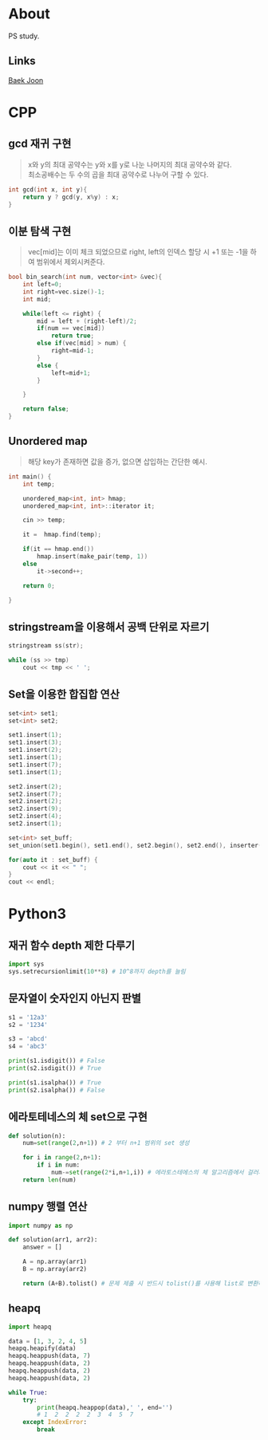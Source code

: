 # About
PS study.

## Links
[Baek Joon](https://www.acmicpc.net/user/jry9913)  

# CPP

## gcd 재귀 구현
> x와 y의 최대 공약수는 y와 x를 y로 나눈 나머지의 최대 공약수와 같다.   
> 최소공배수는 두 수의 곱을 최대 공약수로 나누어 구할 수 있다.
```cpp
int gcd(int x, int y){
	return y ? gcd(y, x%y) : x;
}
```

## 이분 탐색 구현
> vec[mid]는 이미 체크 되었으므로 right, left의 인덱스 할당 시
> +1 또는 -1을 하여 범위에서 제외시켜준다.

```cpp
bool bin_search(int num, vector<int> &vec){
	int left=0;
	int right=vec.size()-1;
	int mid;

	while(left <= right) {
		mid = left + (right-left)/2;
		if(num == vec[mid])
			return true;
		else if(vec[mid] > num) {
			right=mid-1;
		}
		else {
			left=mid+1;
		}

	}

	return false;
}
```

## Unordered map
> 해당 key가 존재하면 값을 증가, 없으면 삽입하는 간단한 예시.
```cpp
int main() {
	int temp;

	unordered_map<int, int> hmap;
	unordered_map<int, int>::iterator it;

	cin >> temp;

	it =  hmap.find(temp); 

	if(it == hmap.end())
		hmap.insert(make_pair(temp, 1)) 
	else
		it->second++;

	return 0;

}
```

## stringstream을 이용해서 공백 단위로 자르기
```cpp
stringstream ss(str);

while (ss >> tmp) 
    cout << tmp << ' ';
```

## Set을 이용한 합집합 연산
```cpp
set<int> set1;
set<int> set2;

set1.insert(1);
set1.insert(3);
set1.insert(2);
set1.insert(1);
set1.insert(7);
set1.insert(1);

set2.insert(2);
set2.insert(7);
set2.insert(2);
set2.insert(9);
set2.insert(4);
set2.insert(1);

set<int> set_buff;
set_union(set1.begin(), set1.end(), set2.begin(), set2.end(), inserter(set_buff, set_buff.begin()));

for(auto it : set_buff) {
    cout << it << " ";
}
cout << endl;
```



# Python3

## 재귀 함수 depth 제한 다루기
```python
import sys
sys.setrecursionlimit(10**8) # 10^8까지 depth를 늘림
```

## 문자열이 숫자인지 아닌지 판별

```python
s1 = '12a3'
s2 = '1234'

s3 = 'abcd'
s4 = 'abc3'

print(s1.isdigit()) # False
print(s2.isdigit()) # True

print(s1.isalpha()) # True
print(s2.isalpha()) # False
```

## 에라토테네스의 체 set으로 구현
```python
def solution(n):
    num=set(range(2,n+1)) # 2 부터 n+1 범위의 set 생성

    for i in range(2,n+1):
        if i in num:
            num-=set(range(2*i,n+1,i)) # 에라토스테에스의 체 알고리즘에서 걸러져야할 부분을 range set을 이용해 제거한다.
    return len(num)
```

## numpy 행렬 연산
```python
import numpy as np

def solution(arr1, arr2):
    answer = []

    A = np.array(arr1)
    B = np.array(arr2)

    return (A+B).tolist() # 문제 제출 시 반드시 tolist()를 사용해 list로 변환하여 return 한다.
```


## heapq
```python
import heapq

data = [1, 3, 2, 4, 5]
heapq.heapify(data)
heapq.heappush(data, 7)
heapq.heappush(data, 2)
heapq.heappush(data, 2)
heapq.heappush(data, 2)

while True:
    try:
        print(heapq.heappop(data),' ', end='')
        # 1  2  2  2  2  3  4  5  7
    except IndexError:
        break
```
